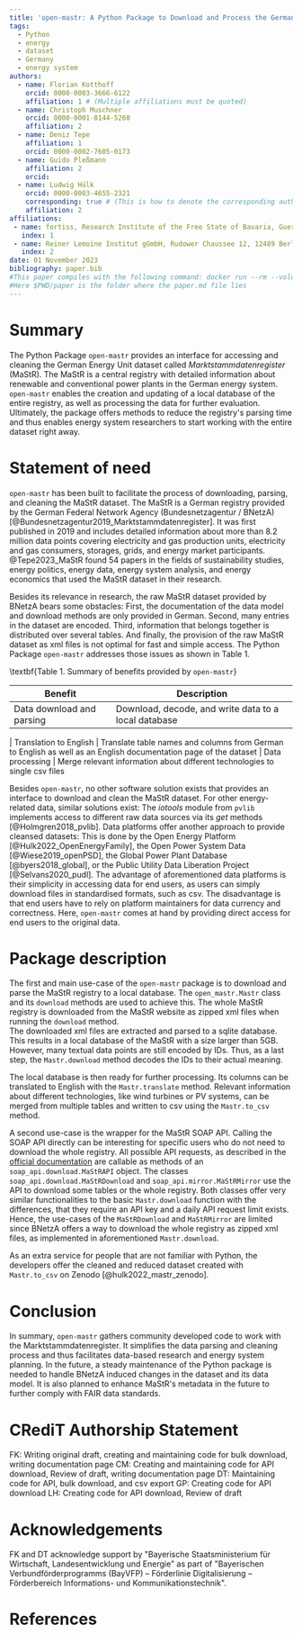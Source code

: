 ```yaml
---
title: 'open-mastr: A Python Package to Download and Process the German Energy Registry Marktstammdatenregister'
tags:
  - Python
  - energy
  - dataset
  - Germany
  - energy system
authors:
  - name: Florian Kotthoff
    orcid: 0000-0003-3666-6122
    affiliation: 1 # (Multiple affiliations must be quoted)
  - name: Christoph Muschner
    orcid: 0000-0001-8144-5260
    affiliation: 2
  - name: Deniz Tepe
    affiliation: 1
    orcid: 0000-0002-7605-0173
  - name: Guido Pleßmann
    affiliation: 2
    orcid: 
  - name: Ludwig Hülk
    orcid: 0000-0003-4655-2321
    corresponding: true # (This is how to denote the corresponding author)
    affiliation: 2
affiliations:
 - name: fortiss, Research Institute of the Free State of Bavaria, Guerickestraße 25, 80805 München, Germany 
   index: 1
 - name: Reiner Lemoine Institut gGmbH, Rudower Chaussee 12, 12489 Berlin, Germany
   index: 2
date: 01 November 2023
bibliography: paper.bib
#This paper compiles with the following command: docker run --rm --volume $PWD/paper:/data --user $(id -u):$(id -g) --env JOURNAL=joss openjournals/inara
#Here $PWD/paper is the folder where the paper.md file lies
---
```


# Summary
The Python Package `open-mastr` provides an interface for accessing and cleaning the German Energy Unit dataset called *Marktstammdatenregister* (MaStR).
The MaStR is a central registry with detailed information about renewable and conventional power plants in the German energy system.
`open-mastr` enables the creation and updating of a local database of the entire registry, as well as processing the data for further evaluation.
Ultimately, the package offers methods to reduce the registry's parsing time and thus enables energy system researchers to start working with the entire dataset right away.

# Statement of need
`open-mastr` has been built to facilitate the process of downloading, parsing, and cleaning the MaStR dataset.
The MaStR is a German registry provided by the German Federal Network Agency (Bundesnetzagentur / BNetzA) [@Bundesnetzagentur2019_Marktstammdatenregister].
It was first published in 2019 and includes detailed information about more than 8.2 million data points covering electricity and gas production units, electricity and gas consumers, storages, grids, and energy market participants.
@Tepe2023_MaStR found 54 papers in the fields of sustainability studies, energy politics, energy data, energy system analysis, and energy economics that used the MaStR dataset in their research.

Besides its relevance in research, the raw MaStR dataset provided by BNetzA bears some obstacles: 
First, the documentation of the data model and download methods are only provided in German. 
Second, many entries in the dataset are encoded.
Third, information that belongs together is distributed over several tables.
And finally, the provision of the raw MaStR dataset as xml files is not optimal for fast and simple access. 
The Python Package `open-mastr` addresses those issues as shown in Table 1.

\textbf{Table 1. Summary of benefits provided by `open-mastr`}

Benefit | Description 
------- | ------ 
Data download and parsing | Download, decode, and write data to a local database 
 |
Translation to English | Translate table names and columns from German to English as well as an English documentation page of the dataset 
 |
Data processing | Merge relevant information about different technologies to single csv files

Besides `open-mastr`, no other software solution exists that provides an interface to download and clean the MaStR dataset.
For other energy-related data, similar solutions exist: The _iotools_ module from `pvlib` implements access to different raw data sources via its _get_ methods [@Holmgren2018_pvlib]. 
Data platforms offer another approach to provide cleansed datasets: This is done by the Open Energy Platform [@Hulk2022_OpenEnergyFamily], the Open Power System Data [@Wiese2019_openPSD], the Global Power Plant Database [@byers2018_global], or the Public Utility Data Liberation Project [@Selvans2020_pudl].
The advantage of aforementioned data platforms is their simplicity in accessing data for end users, as users can simply download files in standardised formats, such as csv.
The disadvantage is that end users have to rely on platform maintainers for data currency and correctness.
Here, `open-mastr` comes at hand by providing direct access for end users to the original data. 


# Package description
The first and main use-case of the `open-mastr` package is to download and parse the MaStR registry to a local database.
The `open_mastr.Mastr` class and its `download` methods are used to achieve this. 
The whole MaStR registry is downloaded from the MaStR website as zipped xml files when running the `download` method.  
The downloaded xml files are extracted and parsed to a sqlite database.
This results in a local database of the MaStR with a size larger than 5GB. However, many textual data points are still encoded by IDs. 
Thus, as a last step, the `Mastr.download` method decodes the IDs to their actual meaning.

The local database is then ready for further processing.
Its columns can be translated to English with the `Mastr.translate` method.
Relevant information about different technologies, like wind turbines or PV systems, can be merged from multiple tables and written to csv using the `Mastr.to_csv` method.

A second use-case is the wrapper for the MaStR SOAP API. 
Calling the SOAP API directly can be interesting for specific users who do not need to download the whole registry.
All possible API requests, as described in the [official documentation](https://www.marktstammdatenregister.de/MaStRHilfe/subpages/webdienst.html) are callable as methods of an `soap_api.download.MaStRAPI` object.
The classes `soap_api.download.MaStRDownload` and `soap_api.mirror.MaStRMirror` use the API to download some tables or the whole registry. 
Both classes offer very similar functionalities to the basic `Mastr.download` function with the differences, that they require an API key and a daily API request limit exists.
Hence, the use-cases of the `MaStRDownload` and `MaStRMirror` are limited since BNetzA offers a way to download the whole registry as zipped xml files, as implemented in aforementioned `Mastr.download`.

As an extra service for people that are not familiar with Python, the developers offer the cleaned and reduced dataset created with `Mastr.to_csv` on Zenodo [@hulk2022_mastr_zenodo]. 

# Conclusion
In summary, `open-mastr` gathers community developed code to work with the Marktstammdatenregister.
It simplifies the data parsing and cleaning process and thus facilitates data-based research and energy system planning.
In the future, a steady maintenance of the Python package is needed to handle BNetzA induced changes in the dataset and its data model. 
It is also planned to enhance MaStR's metadata in the future to further comply with FAIR data standards. 


# CRediT Authorship Statement
FK: Writing original draft, creating and maintaining code for bulk download, writing documentation page
CM: Creating and maintaining code for API download, Review of draft, writing documentation page
DT: Maintaining code for API, bulk download, and csv export
GP: Creating code for API download
LH: Creating code for API download, Review of draft

# Acknowledgements
FK and DT acknowledge support by "Bayerische Staatsministerium für Wirtschaft, Landesentwicklung und Energie" as part of "Bayerischen Verbundförderprogramms (BayVFP) – Förderlinie Digitalisierung – Förderbereich Informations- und Kommunikationstechnik".

# References